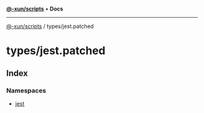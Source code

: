 [**@-xun/scripts**](../../README.md) • **Docs**

***

[@-xun/scripts](../../README.md) / types/jest.patched

# types/jest.patched

## Index

### Namespaces

- [jest](namespaces/jest/README.md)

